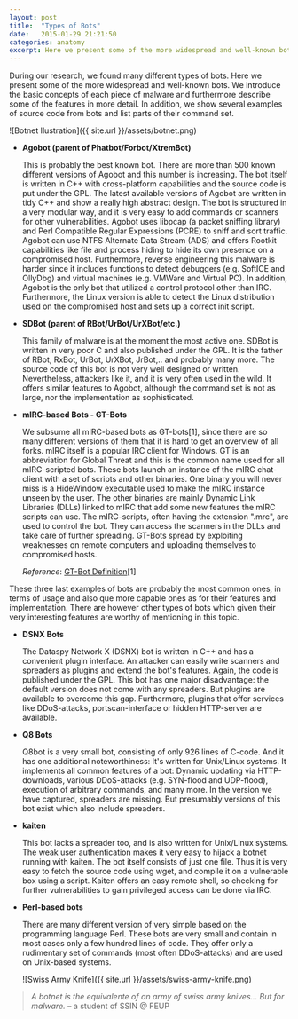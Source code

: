 ```yaml
---
layout: post
title:  "Types of Bots"
date:   2015-01-29 21:21:50
categories: anatomy
excerpt: Here we present some of the more widespread and well-known bots.
---
```


During our research, we found many different types of bots. Here we present some of the more widespread and well-known bots. We introduce the basic concepts of each piece of malware and furthermore describe some of the features in more detail. In addition, we show several examples of source code from bots and list parts of their command set.

![Botnet Ilustration]({{ site.url }}/assets/botnet.png)

* **Agobot (parent of Phatbot/Forbot/XtremBot)**

	This is probably the best known bot. There are more than 500 known different versions of Agobot and this number is increasing. The bot itself is written in C++ with cross-platform capabilities and the source code is put under the GPL.
	The latest available versions of Agobot are written in tidy C++ and show a really high abstract design. The bot is structured in a very modular way, and it is very easy to add commands or scanners for other vulnerabilities. Agobot uses libpcap (a packet sniffing library) and Perl Compatible Regular Expressions (PCRE) to sniff and sort traffic. Agobot can use NTFS Alternate Data Stream (ADS) and offers Rootkit capabilities like file and process hiding to hide its own presence on a compromised host.
	Furthermore, reverse engineering this malware is harder since it includes functions to detect debuggers (e.g. SoftICE and OllyDbg) and virtual machines (e.g. VMWare and Virtual PC). In addition, Agobot is the only bot that utilized a control protocol other than IRC. Furthermore, the Linux version is able to detect the Linux distribution used on the compromised host and sets up a correct init script.

* **SDBot (parent of RBot/UrBot/UrXBot/etc.)**

	This family of malware is at the moment the most active one. SDBot is written in very poor C and also published under the GPL. It is the father of RBot, RxBot, UrBot, UrXBot, JrBot,.. and probably many more. The source code of this bot is not very well designed or written. Nevertheless, attackers like it, and it is very often used in the wild. It offers similar features to Agobot, although the command set is not as large, nor the implementation as sophisticated.

* **mIRC-based Bots - GT-Bots**
	
	We subsume all mIRC-based bots as GT-bots[1], since there are so many different versions of them that it is hard to get an overview of all forks. mIRC itself is a popular IRC client for Windows. GT is an abbreviation for Global Threat and this is the common name used for all mIRC-scripted bots. These bots launch an instance of the mIRC chat-client with a set of scripts and other binaries. One binary you will never miss is a HideWindow executable used to make the mIRC instance unseen by the user. The other binaries are mainly Dynamic Link Libraries (DLLs) linked to mIRC that add some new features the mIRC scripts can use. The mIRC-scripts, often having the extension ".mrc", are used to control the bot. They can access the scanners in the DLLs and take care of further spreading. GT-Bots spread by exploiting weaknesses on remote computers and uploading themselves to compromised hosts.

	*Reference*: [GT-Bot Definition](http://www.nohack.net/gtbot-removal)[1]

These three last examples of bots are probably the most common ones, in terms of usage and also que more capable ones as for their features and implementation. There are however other types of bots which given their very interesting features are worthy of mentioning in this topic.

* **DSNX Bots**
	
	The Dataspy Network X (DSNX) bot is written in C++ and has a convenient plugin interface. An attacker can easily write scanners and spreaders as plugins and extend the bot's features. Again, the code is published under the GPL. This bot has one major disadvantage: the default version does not come with any spreaders. But plugins are available to overcome this gap. Furthermore, plugins that offer services like DDoS-attacks, portscan-interface or hidden HTTP-server are available.

* **Q8 Bots**

	Q8bot is a very small bot, consisting of only 926 lines of C-code. And it has one additional noteworthiness: It's written for Unix/Linux systems. It implements all common features of a bot: Dynamic updating via HTTP-downloads, various DDoS-attacks (e.g. SYN-flood and UDP-flood), execution of arbitrary commands, and many more. In the version we have captured, spreaders are missing. But presumably versions of this bot exist which also include spreaders.

* **kaiten**

	This bot lacks a spreader too, and is also written for Unix/Linux systems. The weak user authentication makes it very easy to hijack a botnet running with kaiten. The bot itself consists of just one file. Thus it is very easy to fetch the source code using wget, and compile it on a vulnerable box using a script. Kaiten offers an easy remote shell, so checking for further vulnerabilities to gain privileged access can be done via IRC.

* **Perl-based bots**

	There are many different version of very simple based on the programming language Perl. These bots are very small and contain in most cases only a few hundred lines of code. They offer only a rudimentary set of commands (most often DDoS-attacks) and are used on Unix-based systems.
	
	![Swiss Army Knife]({{ site.url }}/assets/swiss-army-knife.png)

> *A botnet is the equivalente of an army of swiss army knives... But for malware.*
> – a student of SSIN @ FEUP
